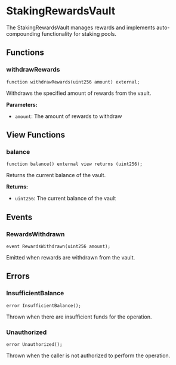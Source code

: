 <script setup>
  import config from '@berachain/config/constants.json';
</script>

# StakingRewardsVault

The StakingRewardsVault manages rewards and implements auto-compounding functionality for staking pools.

## Functions

### withdrawRewards

```solidity
function withdrawRewards(uint256 amount) external;
```

Withdraws the specified amount of rewards from the vault.

**Parameters:**
- `amount`: The amount of rewards to withdraw

## View Functions

### balance

```solidity
function balance() external view returns (uint256);
```

Returns the current balance of the vault.

**Returns:**
- `uint256`: The current balance of the vault

## Events

### RewardsWithdrawn

```solidity
event RewardsWithdrawn(uint256 amount);
```

Emitted when rewards are withdrawn from the vault.

## Errors

### InsufficientBalance

```solidity
error InsufficientBalance();
```

Thrown when there are insufficient funds for the operation.

### Unauthorized

```solidity
error Unauthorized();
```

Thrown when the caller is not authorized to perform the operation.

